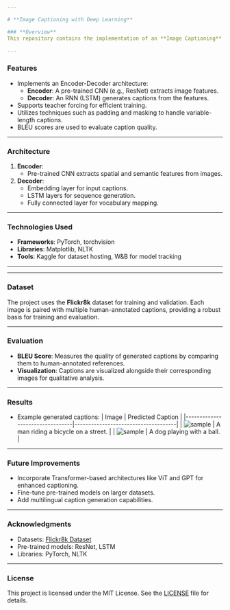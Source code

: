 ```yaml
---

# **Image Captioning with Deep Learning**

### **Overview**
This repository contains the implementation of an **Image Captioning** model that generates descriptive captions for images using a combination of Convolutional Neural Networks (CNNs) for feature extraction and Recurrent Neural Networks (RNNs) for sequence generation. The project is built and trained on publicly available datasets and demonstrates robust captioning despite limited computational resources.

---
```


### **Features**
- Implements an Encoder-Decoder architecture:
  - **Encoder**: A pre-trained CNN (e.g., ResNet) extracts image features.
  - **Decoder**: An RNN (LSTM) generates captions from the features.
- Supports teacher forcing for efficient training.
- Utilizes techniques such as padding and masking to handle variable-length captions.
- BLEU scores are used to evaluate caption quality.

---

### **Architecture**
1. **Encoder**: 
   - Pre-trained CNN extracts spatial and semantic features from images.
2. **Decoder**: 
   - Embedding layer for input captions.
   - LSTM layers for sequence generation.
   - Fully connected layer for vocabulary mapping.

---

### **Technologies Used**
- **Frameworks**: PyTorch, torchvision
- **Libraries**: Matplotlib, NLTK
- **Tools**: Kaggle for dataset hosting, W&B for model tracking

---
---

### **Dataset**
The project uses the **Flickr8k** dataset for training and validation. Each image is paired with multiple human-annotated captions, providing a robust basis for training and evaluation.

---

### **Evaluation**
- **BLEU Score**: Measures the quality of generated captions by comparing them to human-annotated references.
- **Visualization**: Captions are visualized alongside their corresponding images for qualitative analysis.

---

### **Results**
- Example generated captions:
  | Image                           | Predicted Caption                   |
  |---------------------------------|-------------------------------------|
  | ![sample](path/to/image1.jpg)   | A man riding a bicycle on a street. |
  | ![sample](path/to/image2.jpg)   | A dog playing with a ball.          |

---

### **Future Improvements**
- Incorporate Transformer-based architectures like ViT and GPT for enhanced captioning.
- Fine-tune pre-trained models on larger datasets.
- Add multilingual caption generation capabilities.

---

### **Acknowledgments**
- Datasets: [Flickr8k Dataset](https://www.flickr30k.com)
- Pre-trained models: ResNet, LSTM
- Libraries: PyTorch, NLTK

---

### **License**
This project is licensed under the MIT License. See the [LICENSE](LICENSE) file for details.

